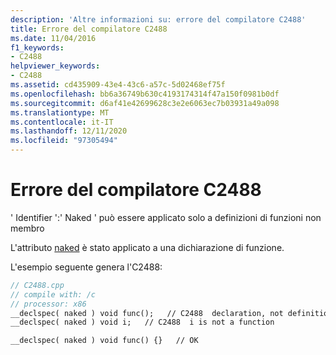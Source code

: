 ```yaml
---
description: 'Altre informazioni su: errore del compilatore C2488'
title: Errore del compilatore C2488
ms.date: 11/04/2016
f1_keywords:
- C2488
helpviewer_keywords:
- C2488
ms.assetid: cd435909-43e4-43c6-a57c-5d02468ef75f
ms.openlocfilehash: bb6a36749b630c4193174314f47a150f0981b0df
ms.sourcegitcommit: d6af41e42699628c3e2e6063ec7b03931a49a098
ms.translationtype: MT
ms.contentlocale: it-IT
ms.lasthandoff: 12/11/2020
ms.locfileid: "97305494"
---
```

# <a name="compiler-error-c2488"></a>Errore del compilatore C2488

' Identifier ':' Naked ' può essere applicato solo a definizioni di funzioni non membro

L'attributo [naked](../../cpp/naked-cpp.md) è stato applicato a una dichiarazione di funzione.

L'esempio seguente genera l'C2488:

```cpp
// C2488.cpp
// compile with: /c
// processor: x86
__declspec( naked ) void func();   // C2488  declaration, not definition
__declspec( naked ) void i;   // C2488  i is not a function

__declspec( naked ) void func() {}   // OK
```
